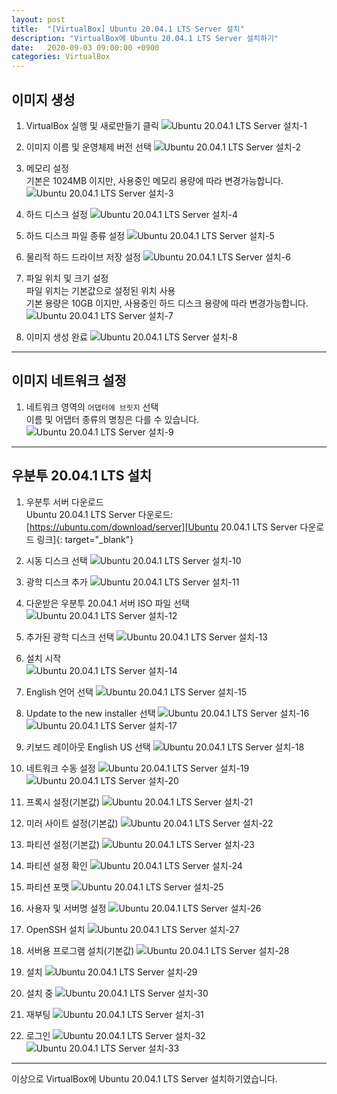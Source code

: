 ```yaml
---
layout: post
title:  "[VirtualBox] Ubuntu 20.04.1 LTS Server 설치"
description: "VirtualBox에 Ubuntu 20.04.1 LTS Server 설치하기"
date:   2020-09-03 09:00:00 +0900
categories: VirtualBox
---
```



## 이미지 생성
1. VirtualBox 실행 및 새로만들기 클릭
![Ubuntu 20.04.1 LTS Server 설치-1](/assets/images/2020-10-21/ubuntu-20.04.1-lts-server-installation-1.png)

2. 이미지 이름 및 운영체제 버전 선택
![Ubuntu 20.04.1 LTS Server 설치-2](/assets/images/2020-10-21/ubuntu-20.04.1-lts-server-installation-2.png)

3. 메모리 설정  
기본은 1024MB 이지만, 사용중인 메모리 용량에 따라 변경가능합니다.
![Ubuntu 20.04.1 LTS Server 설치-3](/assets/images/2020-10-21/ubuntu-20.04.1-lts-server-installation-3.png)

4. 하드 디스크 설정
![Ubuntu 20.04.1 LTS Server 설치-4](/assets/images/2020-10-21/ubuntu-20.04.1-lts-server-installation-4.png)

5. 하드 디스크 파일 종류 설정
![Ubuntu 20.04.1 LTS Server 설치-5](/assets/images/2020-10-21/ubuntu-20.04.1-lts-server-installation-5.png)

6. 물리적 하드 드라이브 저장 설정
![Ubuntu 20.04.1 LTS Server 설치-6](/assets/images/2020-10-21/ubuntu-20.04.1-lts-server-installation-6.png)

7. 파일 위치 및 크기 설정  
파일 위치는 기본값으로 설정된 위치 사용  
기본 용량은 10GB 이지만, 사용중인 하드 디스크 용량에 따라 변경가능합니다.
![Ubuntu 20.04.1 LTS Server 설치-7](/assets/images/2020-10-21/ubuntu-20.04.1-lts-server-installation-7.png)

8. 이미지 생성 완료
![Ubuntu 20.04.1 LTS Server 설치-8](/assets/images/2020-10-21/ubuntu-20.04.1-lts-server-installation-8.png)

---

## 이미지 네트워크 설정
1. 네트워크 영역의 `어댑터에 브릿지` 선택  
이름 및 어댑터 종류의 명칭은 다를 수 있습니다.
![Ubuntu 20.04.1 LTS Server 설치-9](/assets/images/2020-10-21/ubuntu-20.04.1-lts-server-installation-9.png)

---

## 우분투 20.04.1 LTS 설치
1. 우분투 서버 다운로드  
Ubuntu 20.04.1 LTS Server 다운로드: [https://ubuntu.com/download/server][Ubuntu 20.04.1 LTS Server 다운로드 링크]{: target="_blank"}  

2. 시동 디스크 선택
![Ubuntu 20.04.1 LTS Server 설치-10](/assets/images/2020-10-21/ubuntu-20.04.1-lts-server-installation-10.png)

3. 광학 디스크 추가
![Ubuntu 20.04.1 LTS Server 설치-11](/assets/images/2020-10-21/ubuntu-20.04.1-lts-server-installation-11.png)

4. 다운받은 우분투 20.04.1 서버 ISO 파일 선택
![Ubuntu 20.04.1 LTS Server 설치-12](/assets/images/2020-10-21/ubuntu-20.04.1-lts-server-installation-12.png)

5. 추가된 광학 디스크 선택
![Ubuntu 20.04.1 LTS Server 설치-13](/assets/images/2020-10-21/ubuntu-20.04.1-lts-server-installation-13.png)

6. 설치 시작  
![Ubuntu 20.04.1 LTS Server 설치-14](/assets/images/2020-10-21/ubuntu-20.04.1-lts-server-installation-14.png)

7. English 언어 선택
![Ubuntu 20.04.1 LTS Server 설치-15](/assets/images/2020-10-21/ubuntu-20.04.1-lts-server-installation-15.png)

8. Update to the new installer 선택
![Ubuntu 20.04.1 LTS Server 설치-16](/assets/images/2020-10-21/ubuntu-20.04.1-lts-server-installation-16.png)
![Ubuntu 20.04.1 LTS Server 설치-17](/assets/images/2020-10-21/ubuntu-20.04.1-lts-server-installation-17.png)

9. 키보드 레이아웃 English US 선택
![Ubuntu 20.04.1 LTS Server 설치-18](/assets/images/2020-10-21/ubuntu-20.04.1-lts-server-installation-18.png)

10. 네트워크 수동 설정
![Ubuntu 20.04.1 LTS Server 설치-19](/assets/images/2020-10-21/ubuntu-20.04.1-lts-server-installation-19.png)
![Ubuntu 20.04.1 LTS Server 설치-20](/assets/images/2020-10-21/ubuntu-20.04.1-lts-server-installation-20.png)

11. 프록시 설정(기본값)
![Ubuntu 20.04.1 LTS Server 설치-21](/assets/images/2020-10-21/ubuntu-20.04.1-lts-server-installation-21.png)

12. 미러 사이트 설정(기본값)
![Ubuntu 20.04.1 LTS Server 설치-22](/assets/images/2020-10-21/ubuntu-20.04.1-lts-server-installation-22.png)

13. 파티션 설정(기본값)
![Ubuntu 20.04.1 LTS Server 설치-23](/assets/images/2020-10-21/ubuntu-20.04.1-lts-server-installation-23.png)

14. 파티션 설정 확인
![Ubuntu 20.04.1 LTS Server 설치-24](/assets/images/2020-10-21/ubuntu-20.04.1-lts-server-installation-24.png)

15. 파티션 포맷
![Ubuntu 20.04.1 LTS Server 설치-25](/assets/images/2020-10-21/ubuntu-20.04.1-lts-server-installation-25.png)

16. 사용자 및 서버명 설정
![Ubuntu 20.04.1 LTS Server 설치-26](/assets/images/2020-10-21/ubuntu-20.04.1-lts-server-installation-26.png)

17. OpenSSH 설치
![Ubuntu 20.04.1 LTS Server 설치-27](/assets/images/2020-10-21/ubuntu-20.04.1-lts-server-installation-27.png)

18. 서버용 프로그램 설치(기본값)
![Ubuntu 20.04.1 LTS Server 설치-28](/assets/images/2020-10-21/ubuntu-20.04.1-lts-server-installation-28.png)

19. 설치
![Ubuntu 20.04.1 LTS Server 설치-29](/assets/images/2020-10-21/ubuntu-20.04.1-lts-server-installation-29.png)

20. 설치 중
![Ubuntu 20.04.1 LTS Server 설치-30](/assets/images/2020-10-21/ubuntu-20.04.1-lts-server-installation-30.png)

21. 재부팅
![Ubuntu 20.04.1 LTS Server 설치-31](/assets/images/2020-10-21/ubuntu-20.04.1-lts-server-installation-31.png)

22. 로그인
![Ubuntu 20.04.1 LTS Server 설치-32](/assets/images/2020-10-21/ubuntu-20.04.1-lts-server-installation-32.png)
![Ubuntu 20.04.1 LTS Server 설치-33](/assets/images/2020-10-21/ubuntu-20.04.1-lts-server-installation-33.png)

---

이상으로 VirtualBox에 Ubuntu 20.04.1 LTS Server 설치하기였습니다.

[Ubuntu 20.04.1 LTS Server 다운로드 링크]: https://ubuntu.com/download/server  
